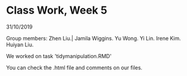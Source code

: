 # Class Work, Week 5

31/10/2019

Group members: 
Zhen Liu.|
Jamila Wiggins. 
Yu Wong.
Yi Lin.
Irene Kim.
Huiyan Liu.


We worked on task 'tidymanipulation.RMD'


You can check the .html file and comments on our files.

